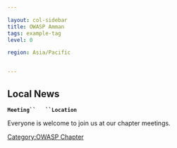 ```yaml
---

layout: col-sidebar
title: OWASP Amman
tags: example-tag
level: 0

region: Asia/Pacific


---
```

## Local News

**`Meeting``   ``Location`**

Everyone is welcome to join us at our chapter meetings.

[Category:OWASP Chapter](Category:OWASP_Chapter "wikilink")
